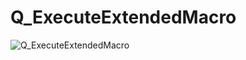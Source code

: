 # Q_ExecuteExtendedMacro

![Q_ExecuteExtendedMacro](https://user-images.githubusercontent.com/116869307/214147426-6df72399-0812-4695-ac3f-cda61c5e74c4.png)
